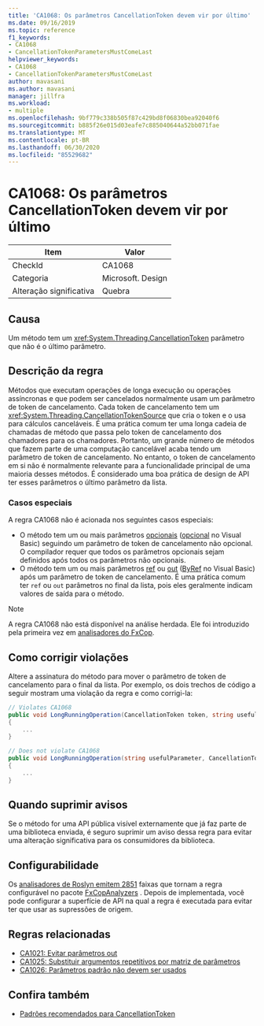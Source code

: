 ```yaml
---
title: 'CA1068: Os parâmetros CancellationToken devem vir por último'
ms.date: 09/16/2019
ms.topic: reference
f1_keywords:
- CA1068
- CancellationTokenParametersMustComeLast
helpviewer_keywords:
- CA1068
- CancellationTokenParametersMustComeLast
author: mavasani
ms.author: mavasani
manager: jillfra
ms.workload:
- multiple
ms.openlocfilehash: 9bf779c338b505f87c429bd8f06830bea92040f6
ms.sourcegitcommit: b885f26e015d03eafe7c885040644a52bb071fae
ms.translationtype: MT
ms.contentlocale: pt-BR
ms.lasthandoff: 06/30/2020
ms.locfileid: "85529682"
---
```

# <a name="ca1068-cancellationtoken-parameters-must-come-last"></a>CA1068: Os parâmetros CancellationToken devem vir por último

|Item|Valor|
|-|-|
|CheckId|CA1068|
|Categoria|Microsoft. Design|
|Alteração significativa|Quebra|

## <a name="cause"></a>Causa

Um método tem um <xref:System.Threading.CancellationToken> parâmetro que não é o último parâmetro.

## <a name="rule-description"></a>Descrição da regra

Métodos que executam operações de longa execução ou operações assíncronas e que podem ser cancelados normalmente usam um parâmetro de token de cancelamento. Cada token de cancelamento tem um <xref:System.Threading.CancellationTokenSource> que cria o token e o usa para cálculos canceláveis. É uma prática comum ter uma longa cadeia de chamadas de método que passa pelo token de cancelamento dos chamadores para os chamadores. Portanto, um grande número de métodos que fazem parte de uma computação cancelável acaba tendo um parâmetro de token de cancelamento. No entanto, o token de cancelamento em si não é normalmente relevante para a funcionalidade principal de uma maioria desses métodos. É considerado uma boa prática de design de API ter esses parâmetros o último parâmetro da lista.

### <a name="special-cases"></a>Casos especiais
A regra CA1068 não é acionada nos seguintes casos especiais:
- O método tem um ou mais parâmetros [opcionais](/dotnet/csharp/programming-guide/classes-and-structs/named-and-optional-arguments#optional-arguments) ([opcional](/dotnet/visual-basic/programming-guide/language-features/procedures/optional-parameters) no Visual Basic) seguindo um parâmetro de token de cancelamento não opcional. O compilador requer que todos os parâmetros opcionais sejam definidos após todos os parâmetros não opcionais.
- O método tem um ou mais parâmetros [ref](/dotnet/csharp/language-reference/keywords/ref) ou [out](/dotnet/csharp/language-reference/keywords/out-parameter-modifier) ([ByRef](/dotnet/visual-basic/language-reference/modifiers/byref) no Visual Basic) após um parâmetro de token de cancelamento. É uma prática comum ter `ref` ou `out` parâmetros no final da lista, pois eles geralmente indicam valores de saída para o método.

> [!NOTE]
> A regra CA1068 não está disponível na análise herdada. Ele foi introduzido pela primeira vez em [analisadores do FxCop](https://www.nuget.org/packages/Microsoft.CodeAnalysis.FxCopAnalyzers).

## <a name="how-to-fix-violations"></a>Como corrigir violações

Altere a assinatura do método para mover o parâmetro de token de cancelamento para o final da lista. Por exemplo, os dois trechos de código a seguir mostram uma violação da regra e como corrigi-la:

```csharp
// Violates CA1068
public void LongRunningOperation(CancellationToken token, string usefulParameter)
{
    ...
}
```

```csharp
// Does not violate CA1068
public void LongRunningOperation(string usefulParameter, CancellationToken token)
{
    ...
}
```

## <a name="when-to-suppress-warnings"></a>Quando suprimir avisos

Se o método for uma API pública visível externamente que já faz parte de uma biblioteca enviada, é seguro suprimir um aviso dessa regra para evitar uma alteração significativa para os consumidores da biblioteca.

## <a name="configurability"></a>Configurabilidade

Os [analisadores de Roslyn emitem 2851](https://github.com/dotnet/roslyn-analyzers/issues/2851) faixas que tornam a regra configurável no pacote [FxCopAnalyzers](https://www.nuget.org/packages/Microsoft.CodeAnalysis.FxCopAnalyzers) . Depois de implementada, você pode configurar a superfície de API na qual a regra é executada para evitar ter que usar as supressões de origem.

## <a name="related-rules"></a>Regras relacionadas

- [CA1021: Evitar parâmetros out](../code-quality/ca1021.md)
- [CA1025: Substituir argumentos repetitivos por matriz de parâmetros](../code-quality/ca1025.md)
- [CA1026: Parâmetros padrão não devem ser usados](../code-quality/ca1026.md)

## <a name="see-also"></a>Confira também

- [Padrões recomendados para CancellationToken](https://devblogs.microsoft.com/premier-developer/recommended-patterns-for-cancellationtoken/)
